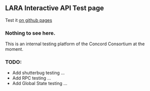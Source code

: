 ## LARA Interactive API Test page ##

Test it [on github pages](http://concord-consortium.github.io/lara-interactive-api/)

### Nothing to see here. ###

This is an internal testing platform of the
Concord Consortium at the moment.

### TODO: ###

* Add shutterbug testing …
* Add RPC testing …
* Add Global State testing … 
